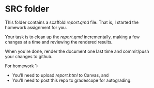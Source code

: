 # SRC folder

This folder contains a scaffold *report.qmd* file.  That is, I started the homework assignment
for you.

Your task is to clean up the *report.qmd* incrementally, making a few changes at a time and reviewing
the rendered results.

When you're done, render the document one last time and commit/push your changes to github.

For homework 1:

* You'll need to upload *report.html* to Canvas, and
* You'll need to post this repo to gradescope for autograding.

